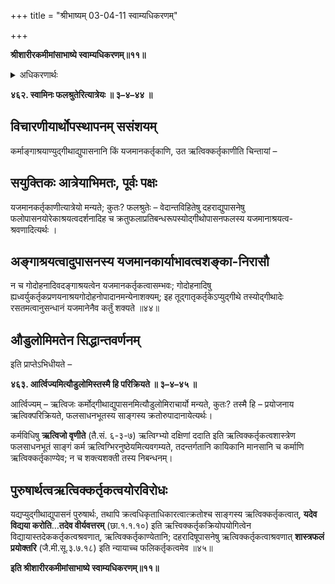 +++
title = "श्रीभाष्यम् 03-04-11 स्वाम्यधिकरणम्"

+++


**श्रीशारीरकमीमांसाभाष्ये स्वाम्यधिकरणम्॥११॥**

<details><summary>अधिकरणार्थः</summary>

कर्माङ्गाश्रयोद्गीथाद्युपासनानां ऋत्विजैवानुष्ठेयत्वम्, फलश्रुत्यादिविरोधश्च
</details>

**४६२. स्वामिनः फलश्रुतेरित्यात्रेयः ॥ ३–४–४४ ॥**

## विचारणीयार्थोपस्थापनम् ससंशयम्

कर्माङ्गाश्रयाण्युद्गीथाद्युपासनानि किं यजमानकर्तृकाणि, उत ऋत्विक्कर्तृकाणीति चिन्तायां –

## सयुक्तिकः आत्रेयाभिमतः, पूर्वः पक्षः

यजमानकर्तृकाणीत्यात्रेयो मन्यते; कुतः? फलश्रुतेः – वेदान्तविहितेषु दहराद्युपासनेषु फलोपासनयोरेकाश्रयत्वदर्शनादिह च क्रतुफलाप्रतिबन्धरूपस्योद्गीथोपासनफलस्य यजमानाश्रयत्व- श्रवणादित्यर्थः ।

## अङ्गाश्रयत्वादुपासनस्य यजमानकार्याभावत्वशङ्का-निरासौ

न च गोदोहनादिवदङ्गाश्रयत्वेन यजमानकर्तृकत्वासम्भवः; गोदोहनादिषु ह्यध्वर्युकर्तृकप्रणयनाश्रयगोदोहनोपादानमन्येनाशक्यम्; इह तूद्गातृकर्तृकेऽप्युद्गीथे तस्योद्गीथादेः रसतमत्वानुसन्धानं यजमानेनैव कर्तुं शक्यते ॥४४॥

## औडुलोमिमतेन सिद्धान्तवर्णनम्

इति प्राप्तेऽभिधीयते –

**४६३. आर्त्विज्यमित्यौडुलोमिस्तस्मै हि परिक्रियते ॥ ३–४–४५ ॥**

आर्त्विज्यम् – ऋत्विजः कर्मोद्गीथाद्युपासनमित्यौडुलोमिराचार्यो मन्यते, कुतः? तस्मै हि – प्रयोजनाय ऋत्विक्परिक्रियते, फलसाधनभूतस्य साङ्गस्य क्रतोरुपादानायेत्यर्थः।

कर्मविधिषु **ऋत्विजो वृणीते** (तै.सं. ६-३-७) ऋत्विग्भ्यो दक्षिणां ददाति इति ऋत्विक्कर्तृकत्वशास्त्रेण फलसाधनभूतं साङ्गं कर्म ऋत्विग्भिरनुष्ठेयमित्यवगम्यते, तदन्तर्गतानि कायिकानि मानसानि च कर्माणि ऋत्विक्कर्तृकाण्येव; न च शक्त्यशक्ती तस्य निबन्धनम्।

## पुरुषार्थत्वऋत्विक्कर्तृकत्वयोरविरोधः

यद्यप्युद्गीथाद्युपासनं पुरुषार्थः, तथापि क्रत्वधिकृताधिकारत्वात्क्रतोश्च साङ्गस्य ऋत्विक्कर्तृकत्वात्, **यदेव विद्यया करोति**…**तदेव वीर्यवत्तरम्** (छा.१.१.१०) इति ऋत्त्विक्कर्तृकक्रियोपयोगित्वेन विद्यायास्तदेककर्तृकत्वश्रवणात्, ऋत्विक्कर्तृकाण्येतानि; दहरादिषूपासनेषु ऋत्विक्कर्तृकत्वाश्रवणात्
**शास्त्रफलं प्रयोक्तरि** (जै.मी.सू.३.७.१८) इति न्यायाच्च फलिकर्तृकत्वमेव ॥४५॥

**इति श्रीशारीरकमीमांसाभाष्ये स्वाम्यधिकरणम्॥११॥**


